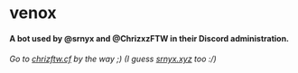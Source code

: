 # venox
#### A bot used by @srnyx and @ChrizxzFTW in their Discord administration.
###### Go to [chrizftw.cf](https://chrizftw.cf) by the way ;) (I guess [srnyx.xyz](https://srnyx.xyz) too :/)
